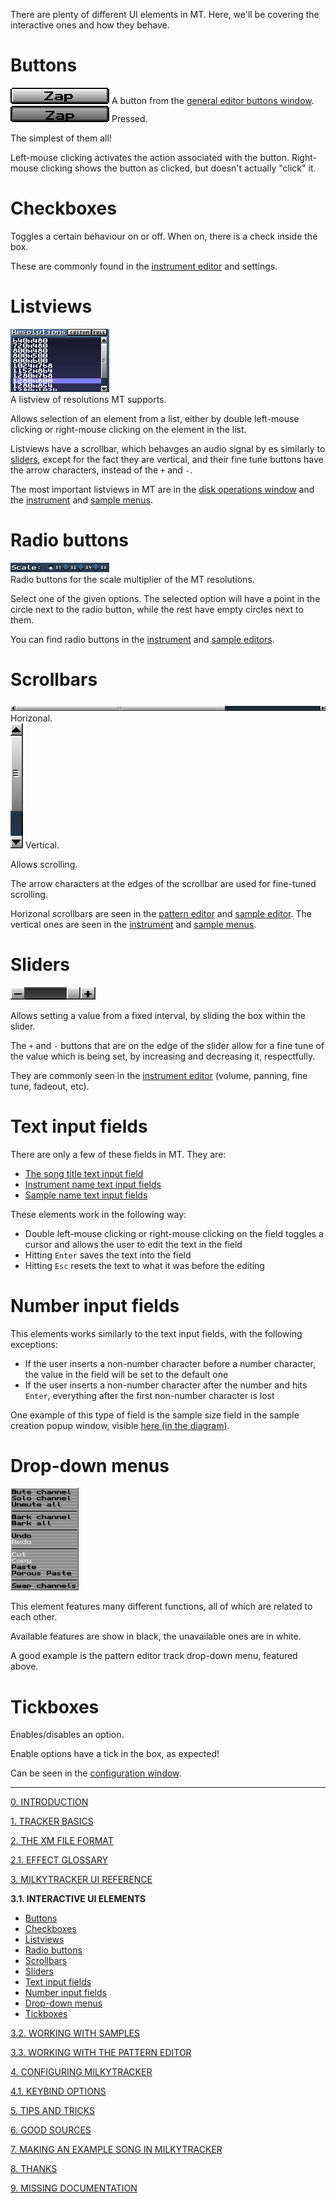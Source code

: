 There are plenty of different UI elements in MT.
Here, we'll be covering the interactive ones and how they behave.

# Buttons

![ui_elementButton.png](../img/ui_elementButton.png)
A button from the [general editor buttons window](#general-editor-buttons-window).<br>
![ui_elementButtonPressed.png](../img/ui_elementButtonPressed.png)
Pressed.

The simplest of them all!

Left-mouse clicking activates the action associated with the button.
Right-mouse clicking shows the button as clicked, but doesn't actually "click" it.

# Checkboxes

Toggles a certain behaviour on or off.
When on, there is a check inside the box.

These are commonly found in the [instrument editor](./ui.md#instrument-editor) and settings.

# Listviews

![ui_settings_resolutions](../img/ui_settings_resolutions.png)<br>
A listview of resolutions MT supports.

Allows selection of an element from a list, either by double left-mouse clicking or right-mouse
clicking on the element in the list.

Listviews have a scrollbar, which behavges an audio signal by es similarly to [sliders](#sliders),
except for the fact they are vertical, and their fine tune buttons have the arrow characters,
instead of the `+` and `-`.

The most important listviews in MT are in the
[disk operations window](./ui.md#disk-operations-window) and the
[instrument](./ui.md#instrument-menu) and [sample menus](./ui.md#sample-menu).

# Radio buttons

![ui_settings_scale.png](../img/ui_settings_scale.png)<br>
Radio buttons for the scale multiplier of the MT resolutions.

Select one of the given options.
The selected option will have a point in the circle next to the radio button, while the rest have
empty circles next to them.

You can find radio buttons in the [instrument](./ui.md#instrument-editor) and
[sample editors](./ui.md#sample-editor).

# Scrollbars

![ui_sliderH1](../img/ui_sliderH1.png) Horizonal.<br>
![ui_sliderV](../img/ui_sliderV.png) Vertical.

Allows scrolling.

The arrow characters at the edges of the scrollbar are used for fine-tuned scrolling.

Horizonal scrollbars are seen in the [pattern editor](./ui.md#pattern-editor) and
[sample editor](./ui.md#sample-editor). The vertical ones are seen in the
[instrument](./ui.md#instrument-menu) and [sample menus](./ui.md#sample-menu).

# Sliders

![ui_sliderH](../img/ui_sliderH.png)

Allows setting a value from a fixed interval, by sliding the box within the slider.

The `+` and `-` buttons that are on the edge of the slider allow for a fine tune of the value which
is being set, by increasing and decreasing it, respectfully.

They are commonly seen in the [instrument editor](./ui.md#instrument-editor) (volume, panning, fine
tune, fadeout, etc).

# Text input fields

There are only a few of these fields in MT.
They are:

- [The song title text input field](./ui.md#song-title-length-and-peak-window--common-mt-options-toggle-window)
- [Instrument name text input fields](./ui.md#instrument-menu)
- [Sample name text input fields](./ui.md#sample-menu)

These elements work in the following way:

- Double left-mouse clicking or right-mouse clicking on the field toggles a cursor and allows the user to edit the text in the field
- Hitting `Enter` saves the text into the field
- Hitting `Esc` resets the text to what it was before the editing

# Number input fields

This elements works similarly to the text input fields, with the following exceptions:

- If the user inserts a non-number character before a number character, the value in the field will be set to the default one
- If the user inserts a non-number character after the number and hits `Enter`, everything after the first non-number character is lost

One example of this type of field is the sample size field in the sample creation popup window,
visible [here (in the diagram)](./samples.md#new).

# Drop-down menus

![ui_playlistDropDown.png](../img/ui_playlistDropDown.png)

This element features many different functions, all of which are related to each other.

Available features are show in black, the unavailable ones are in white.

A good example is the pattern editor track drop-down menu, featured above.

# Tickboxes

Enables/disables an option.

Enable options have a tick in the box, as expected!

Can be seen in the [configuration window](./ui.md#configuration-window).

---

[0. INTRODUCTION](./intro.md)

[1. TRACKER BASICS](./basics.md)

[2. THE XM FILE FORMAT](./xm.md)

[2.1. EFFECT GLOSSARY](./fx.md)

[3. MILKYTRACKER UI REFERENCE](./ui.md)

**3.1. INTERACTIVE UI ELEMENTS**
- [Buttons](#buttons)
- [Checkboxes](#checkboxes)
- [Listviews](#listviews)
- [Radio buttons](radio-buttons)
- [Scrollbars](#scrollbars)
- [Sliders](#sliders)
- [Text input fields](#text-input-fields)
- [Number input fields](#number-input-fields)
- [Drop-down menus](#drop-down-menus)
- [Tickboxes](#tickboxes)

[3.2. WORKING WITH SAMPLES](./samples.md)

[3.3. WORKING WITH THE PATTERN EDITOR](./playlist.md)

[4. CONFIGURING MILKYTRACKER](./config.md)

[4.1. KEYBIND OPTIONS](./keybind.md)

[5. TIPS AND TRICKS](./tips.md)

[6. GOOD SOURCES](./sources.md)

[7. MAKING AN EXAMPLE SONG IN MILKYTRACKER](./song.md)

[8. THANKS](./thanks.md)

[9. MISSING DOCUMENTATION](./missing.md)
